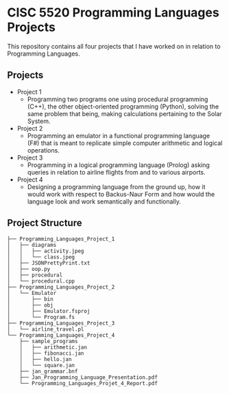 # CISC 5520 Programming Languages Projects

This repository contains all four projects that I have worked on in relation to Programming Languages.

## Projects
- Project 1
  - Programming two programs one using procedural programming (C++), the other object-oriented programming (Python), solving the same problem that being, making calculations pertaining to the Solar System.
- Project 2
  - Programming an emulator in a functional programming language (F#) that is meant to replicate simple computer arithmetic and logical operations.
- Project 3
  - Programming in a logical programming language (Prolog) asking queries in relation to airline flights from and to various airports.
- Project 4
  - Designing a programming language from the ground up, how it would work with respect to Backus-Naur Form and how would the language look and work semantically and functionally. 

## Project Structure

```plaintext
├── Programming_Languages_Project_1
│   ├── diagrams
│   │   ├── activity.jpeg
│   │   └── class.jpeg
│   ├── JSONPrettyPrint.txt
│   ├── oop.py
│   ├── procedural
│   └── procedural.cpp
├── Programming_Languages_Project_2
│   └── Emulator
│       ├── bin
│       ├── obj
│       ├── Emulator.fsproj
│       └── Program.fs
├── Programming_Languages_Project_3
│   └── airline_travel.pl
└── Programming_Languages_Project_4
    ├── sample_programs
    │   ├── arithmetic.jan
    │   ├── fibonacci.jan
    │   ├── hello.jan
    │   └── square.jan
    ├── jan_grammar.bnf
    ├── Jan_Programming_Language_Presentation.pdf
    └── Programming_Languages_Projet_4_Report.pdf
```
